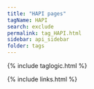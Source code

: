 ```yaml
---
title: "HAPI pages"
tagName: HAPI
search: exclude
permalink: tag_HAPI.html
sidebar: api_sidebar
folder: tags
---
```

{% include taglogic.html %}

{% include links.html %}
